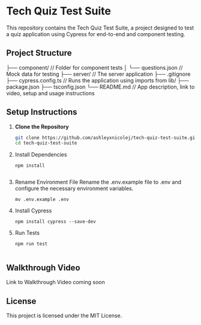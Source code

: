 # Tech Quiz Test Suite

This repository contains the Tech Quiz Test Suite, a project designed to test a quiz application using Cypress for end-to-end and component testing.

## Project Structure
├── component/ // Folder for component tests │ └── questions.json // Mock data for testing ├── server/ // The server application ├── .gitignore ├── cypress.config.ts // Runs the application using imports from lib/ ├── package.json ├── tsconfig.json └── README.md // App description, link to video, setup and usage instructions

## Setup Instructions

1. **Clone the Repository**
   ```bash
   git clone https://github.com/ashleyxnicolej/tech-quiz-test-suite.git
   cd tech-quiz-test-suite

2. Install Dependencies
    ```
    npm install

   
3. Rename Environment File Rename the .env.example file to .env and configure the necessary environment variables.
    ```
    mv .env.example .env
   
4. Install Cypress
    ```
    npm install cypress --save-dev

5. Run Tests
    ```
    npm run test


## Walkthrough Video
Link to Walkthrough Video coming soon

## License
This project is licensed under the MIT License.


